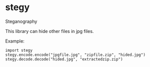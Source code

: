 # stegy
Steganography

This library can hide other files in jpg files.

Example:

    import stegy
    stegy.encode.encode("jpgfile.jpg", "zipfile.zip", "hided.jpg")
    stegy.decode.decode("hided.jpg", "extractedzip.zip")

